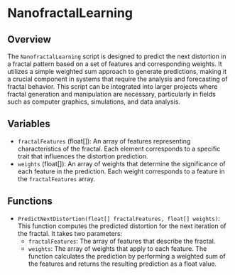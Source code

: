 # NanofractalLearning

## Overview
The `NanofractalLearning` script is designed to predict the next distortion in a fractal pattern based on a set of features and corresponding weights. It utilizes a simple weighted sum approach to generate predictions, making it a crucial component in systems that require the analysis and forecasting of fractal behavior. This script can be integrated into larger projects where fractal generation and manipulation are necessary, particularly in fields such as computer graphics, simulations, and data analysis.

## Variables
- `fractalFeatures` (float[]): An array of features representing characteristics of the fractal. Each element corresponds to a specific trait that influences the distortion prediction.
- `weights` (float[]): An array of weights that determine the significance of each feature in the prediction. Each weight corresponds to a feature in the `fractalFeatures` array.

## Functions
- `PredictNextDistortion(float[] fractalFeatures, float[] weights)`: This function computes the predicted distortion for the next iteration of the fractal. It takes two parameters:
  - `fractalFeatures`: The array of features that describe the fractal.
  - `weights`: The array of weights that apply to each feature. 
  The function calculates the prediction by performing a weighted sum of the features and returns the resulting prediction as a float value.